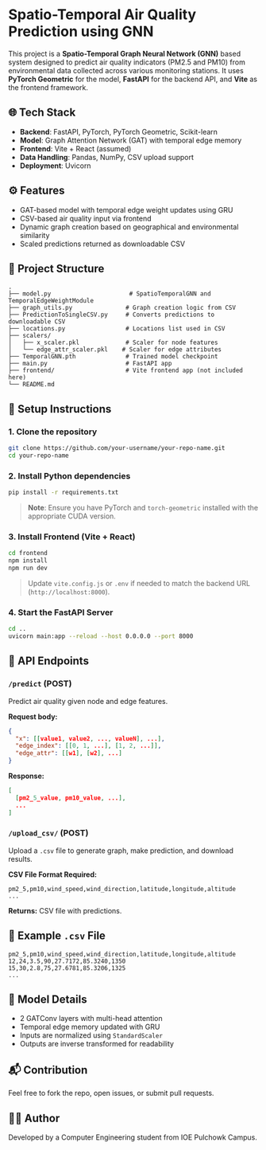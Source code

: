 
# Spatio-Temporal Air Quality Prediction using GNN

This project is a **Spatio-Temporal Graph Neural Network (GNN)** based system designed to predict air quality indicators (PM2.5 and PM10) from environmental data collected across various monitoring stations. It uses **PyTorch Geometric** for the model, **FastAPI** for the backend API, and **Vite** as the frontend framework.

## 🌐 Tech Stack

- **Backend**: FastAPI, PyTorch, PyTorch Geometric, Scikit-learn
- **Model**: Graph Attention Network (GAT) with temporal edge memory
- **Frontend**: Vite + React (assumed)
- **Data Handling**: Pandas, NumPy, CSV upload support
- **Deployment**: Uvicorn

## ⚙️ Features

- GAT-based model with temporal edge weight updates using GRU
- CSV-based air quality input via frontend
- Dynamic graph creation based on geographical and environmental similarity
- Scaled predictions returned as downloadable CSV

## 📁 Project Structure

```
.
├── model.py                      # SpatioTemporalGNN and TemporalEdgeWeightModule
├── graph_utils.py               # Graph creation logic from CSV
├── PredictionToSingleCSV.py     # Converts predictions to downloadable CSV
├── locations.py                 # Locations list used in CSV
├── scalers/
│   ├── x_scaler.pkl             # Scaler for node features
│   └── edge_attr_scaler.pkl    # Scaler for edge attributes
├── TemporalGNN.pth              # Trained model checkpoint
├── main.py                      # FastAPI app
├── frontend/                    # Vite frontend app (not included here)
└── README.md
```

## 🚀 Setup Instructions

### 1. Clone the repository

```bash
git clone https://github.com/your-username/your-repo-name.git
cd your-repo-name
```

### 2. Install Python dependencies

```bash
pip install -r requirements.txt
```

> **Note**: Ensure you have PyTorch and `torch-geometric` installed with the appropriate CUDA version.

### 3. Install Frontend (Vite + React)

```bash
cd frontend
npm install
npm run dev
```

> Update `vite.config.js` or `.env` if needed to match the backend URL (`http://localhost:8000`).

### 4. Start the FastAPI Server

```bash
cd ..
uvicorn main:app --reload --host 0.0.0.0 --port 8000
```

## 🔌 API Endpoints

### `/predict` (POST)
Predict air quality given node and edge features.

**Request body:**
```json
{
  "x": [[value1, value2, ..., valueN], ...],
  "edge_index": [[0, 1, ...], [1, 2, ...]],
  "edge_attr": [[w1], [w2], ...]
}
```

**Response:**
```json
[
  [pm2_5_value, pm10_value, ...],
  ...
]
```

### `/upload_csv/` (POST)
Upload a `.csv` file to generate graph, make prediction, and download results.

**CSV File Format Required:**
```csv
pm2_5,pm10,wind_speed,wind_direction,latitude,longitude,altitude
...
```

**Returns:** CSV file with predictions.

## 📄 Example `.csv` File

```csv
pm2_5,pm10,wind_speed,wind_direction,latitude,longitude,altitude
12,24,3.5,90,27.7172,85.3240,1350
15,30,2.8,75,27.6781,85.3206,1325
...
```

## 🧠 Model Details

- 2 GATConv layers with multi-head attention
- Temporal edge memory updated with GRU
- Inputs are normalized using `StandardScaler`
- Outputs are inverse transformed for readability

## 📬 Contribution

Feel free to fork the repo, open issues, or submit pull requests.


## 🙋‍♂️ Author

Developed by a Computer Engineering student from IOE Pulchowk Campus.
